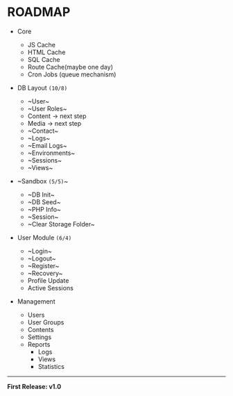 # ROADMAP

- Core
	- JS Cache
	- HTML Cache
	- SQL Cache
	- Route Cache(maybe one day)
	- Cron Jobs (queue mechanism)

- DB Layout ``(10/8)``
	+ ~User~
	+ ~User Roles~
	- Content -> next step
	- Media -> next step
	+ ~Contact~
	+ ~Logs~
	+ ~Email Logs~
	+ ~Environments~
	+ ~Sessions~
	+ ~Views~

- ~Sandbox ``(5/5)``~
	+ ~DB Init~
	+ ~DB Seed~
	+ ~PHP Info~
	+ ~Session~
	+ ~Clear Storage Folder~

- User Module ``(6/4)``
	- ~Login~
	- ~Logout~
	- ~Register~
	- ~Recovery~
	- Profile Update
	- Active Sessions

- Management 

	- Users
	- User Groups
	- Contents
	- Settings
	- Reports
		- Logs
		- Views
		- Statistics

---

**First Release: v1.0**